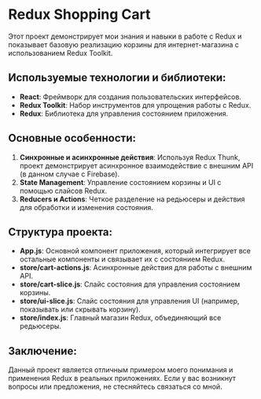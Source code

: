 # Redux Shopping Cart
Этот проект демонстрирует мои знания и навыки в работе с Redux и показывает базовую реализацию корзины для интернет-магазина с использованием Redux Toolkit.

## Используемые технологии и библиотеки:
- **React**: Фреймворк для создания пользовательских интерфейсов.
- **Redux Toolkit**: Набор инструментов для упрощения работы с Redux.
- **Redux**: Библиотека для управления состоянием приложения.

## Основные особенности:
1. **Синхронные и асинхронные действия**: Используя Redux Thunk, проект демонстрирует асинхронное взаимодействие с внешним API (в данном случае с Firebase).
2. **State Management**: Управление состоянием корзины и UI с помощью слайсов Redux.
3. **Reducers и Actions**: Четкое разделение на редьюсеры и действия для обработки и изменения состояния.

## Структура проекта:
- **App.js**: Основной компонент приложения, который интегрирует все остальные компоненты и связывает их с состоянием Redux.
- **store/cart-actions.js**: Асинхронные действия для работы с внешним API.
- **store/cart-slice.js**: Слайс состояния для управления состоянием корзины.
- **store/ui-slice.js**: Слайс состояния для управления UI (например, показывать или скрывать корзину).
- **store/index.js**: Главный магазин Redux, объединяющий все редьюсеры.

## Заключение:
Данный проект является отличным примером моего понимания и применения Redux в реальных приложениях. Если у вас возникнут вопросы или предложения, не стесняйтесь связаться со мной.
